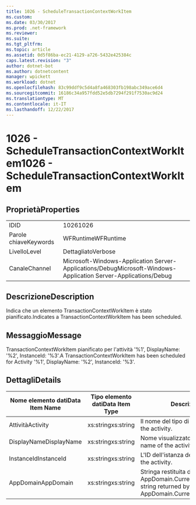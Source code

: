 ```yaml
---
title: 1026 - ScheduleTransactionContextWorkItem
ms.custom: 
ms.date: 03/30/2017
ms.prod: .net-framework
ms.reviewer: 
ms.suite: 
ms.tgt_pltfrm: 
ms.topic: article
ms.assetid: 0d5f86ba-ec21-4129-a726-5432e425384c
caps.latest.revision: "3"
author: dotnet-bot
ms.author: dotnetcontent
manager: wpickett
ms.workload: dotnet
ms.openlocfilehash: 83c99ddf9c5d4a8fa468303fb198abc349ace6d4
ms.sourcegitcommit: 16186c34a957fdd52e5db7294f291f7530ac9d24
ms.translationtype: MT
ms.contentlocale: it-IT
ms.lasthandoff: 12/22/2017
---
```

# <a name="1026---scheduletransactioncontextworkitem"></a><span data-ttu-id="953e4-102">1026 - ScheduleTransactionContextWorkItem</span><span class="sxs-lookup"><span data-stu-id="953e4-102">1026 - ScheduleTransactionContextWorkItem</span></span>
## <a name="properties"></a><span data-ttu-id="953e4-103">Proprietà</span><span class="sxs-lookup"><span data-stu-id="953e4-103">Properties</span></span>  
  
|||  
|-|-|  
|<span data-ttu-id="953e4-104">ID</span><span class="sxs-lookup"><span data-stu-id="953e4-104">ID</span></span>|<span data-ttu-id="953e4-105">1026</span><span class="sxs-lookup"><span data-stu-id="953e4-105">1026</span></span>|  
|<span data-ttu-id="953e4-106">Parole chiave</span><span class="sxs-lookup"><span data-stu-id="953e4-106">Keywords</span></span>|<span data-ttu-id="953e4-107">WFRuntime</span><span class="sxs-lookup"><span data-stu-id="953e4-107">WFRuntime</span></span>|  
|<span data-ttu-id="953e4-108">Livello</span><span class="sxs-lookup"><span data-stu-id="953e4-108">Level</span></span>|<span data-ttu-id="953e4-109">Dettagliato</span><span class="sxs-lookup"><span data-stu-id="953e4-109">Verbose</span></span>|  
|<span data-ttu-id="953e4-110">Canale</span><span class="sxs-lookup"><span data-stu-id="953e4-110">Channel</span></span>|<span data-ttu-id="953e4-111">Microsoft-Windows-Application Server-Applications/Debug</span><span class="sxs-lookup"><span data-stu-id="953e4-111">Microsoft-Windows-Application Server-Applications/Debug</span></span>|  
  
## <a name="description"></a><span data-ttu-id="953e4-112">Descrizione</span><span class="sxs-lookup"><span data-stu-id="953e4-112">Description</span></span>  
 <span data-ttu-id="953e4-113">Indica che un elemento TransactionContextWorkItem è stato pianificato.</span><span class="sxs-lookup"><span data-stu-id="953e4-113">Indicates a TransactionContextWorkItem has been scheduled.</span></span>  
  
## <a name="message"></a><span data-ttu-id="953e4-114">Messaggio</span><span class="sxs-lookup"><span data-stu-id="953e4-114">Message</span></span>  
 <span data-ttu-id="953e4-115">TransactionContextWorkItem pianificato per l'attività '%1', DisplayName: '%2', InstanceId: '%3'.</span><span class="sxs-lookup"><span data-stu-id="953e4-115">A TransactionContextWorkItem has been scheduled for Activity '%1', DisplayName: '%2', InstanceId: '%3'.</span></span>  
  
## <a name="details"></a><span data-ttu-id="953e4-116">Dettagli</span><span class="sxs-lookup"><span data-stu-id="953e4-116">Details</span></span>  
  
|<span data-ttu-id="953e4-117">Nome elemento dati</span><span class="sxs-lookup"><span data-stu-id="953e4-117">Data Item Name</span></span>|<span data-ttu-id="953e4-118">Tipo elemento dati</span><span class="sxs-lookup"><span data-stu-id="953e4-118">Data Item Type</span></span>|<span data-ttu-id="953e4-119">Descrizione</span><span class="sxs-lookup"><span data-stu-id="953e4-119">Description</span></span>|  
|--------------------|--------------------|-----------------|  
|<span data-ttu-id="953e4-120">Attività</span><span class="sxs-lookup"><span data-stu-id="953e4-120">Activity</span></span>|<span data-ttu-id="953e4-121">xs:string</span><span class="sxs-lookup"><span data-stu-id="953e4-121">xs:string</span></span>|<span data-ttu-id="953e4-122">Il nome del tipo di attività.</span><span class="sxs-lookup"><span data-stu-id="953e4-122">The type name of the activity.</span></span>|  
|<span data-ttu-id="953e4-123">DisplayName</span><span class="sxs-lookup"><span data-stu-id="953e4-123">DisplayName</span></span>|<span data-ttu-id="953e4-124">xs:string</span><span class="sxs-lookup"><span data-stu-id="953e4-124">xs:string</span></span>|<span data-ttu-id="953e4-125">Nome visualizzato dell'attività.</span><span class="sxs-lookup"><span data-stu-id="953e4-125">The display name of the activity.</span></span>|  
|<span data-ttu-id="953e4-126">InstanceId</span><span class="sxs-lookup"><span data-stu-id="953e4-126">InstanceId</span></span>|<span data-ttu-id="953e4-127">xs:string</span><span class="sxs-lookup"><span data-stu-id="953e4-127">xs:string</span></span>|<span data-ttu-id="953e4-128">L'ID dell'istanza dell'attività.</span><span class="sxs-lookup"><span data-stu-id="953e4-128">The instance id of the activity.</span></span>|  
|<span data-ttu-id="953e4-129">AppDomain</span><span class="sxs-lookup"><span data-stu-id="953e4-129">AppDomain</span></span>|<span data-ttu-id="953e4-130">xs:string</span><span class="sxs-lookup"><span data-stu-id="953e4-130">xs:string</span></span>|<span data-ttu-id="953e4-131">Stringa restituita da AppDomain.CurrentDomain.FriendlyName.</span><span class="sxs-lookup"><span data-stu-id="953e4-131">The string returned by AppDomain.CurrentDomain.FriendlyName.</span></span>|
